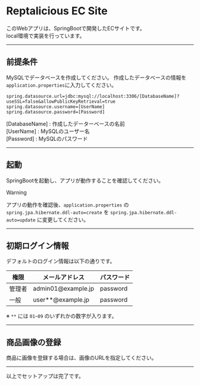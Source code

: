 # Reptalicious EC Site

このWebアプリは、SpringBootで開発したECサイトです。  
local環境で実装を行っています。

---

## 前提条件
MySQLでデータベースを作成してください。
作成したデータベースの情報を`application.properties`に入力してください。

```properties
spring.datasource.url=jdbc:mysql://localhost:3306/[DatabaseName]?useSSL=false&allowPublicKeyRetrieval=true
spring.datasource.username=[UserName]
spring.datasource.password=[Password]
```
[DatabaseName] : 作成したデーターベースの名前  
[UserName] : MySQLのユーザー名  
[Password] : MySQLのパスワード  

---

## 起動
SpringBootを起動し、アプリが動作することを確認してください。

> [!WARNING]  
> アプリの動作を確認後、`application.properties` の   
> `spring.jpa.hibernate.ddl-auto=create` を `spring.jpa.hibernate.ddl-auto=update` に変更してください。
> 
---

## 初期ログイン情報

デフォルトのログイン情報は以下の通りです。

| 権限  | メールアドレス                       | パスワード  |
|------|-------------------------------|-----------|
| 管理者 | <foo>admin01</foo>@example.jp | password  |
| 一般   | <foo>user**</foo>@example.jp  | password  |

※ `**` には `01~09` のいずれかの数字が入ります。

---

## 商品画像の登録
商品に画像を登録する場合は、画像のURLを指定してください。

---

以上でセットアップは完了です。

